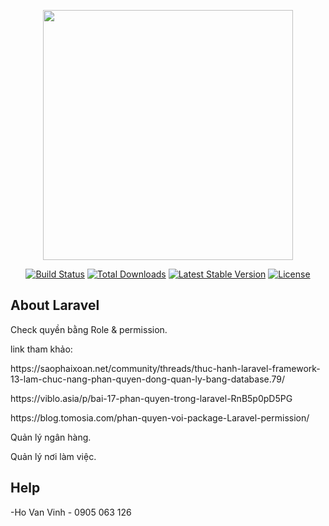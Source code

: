 <p align="center"><a href="https://laravel.com" target="_blank"><img src="https://raw.githubusercontent.com/laravel/art/master/logo-lockup/5%20SVG/2%20CMYK/1%20Full%20Color/laravel-logolockup-cmyk-red.svg" width="400"></a></p>

<p align="center">
<a href="https://travis-ci.org/laravel/framework"><img src="https://travis-ci.org/laravel/framework.svg" alt="Build Status"></a>
<a href="https://packagist.org/packages/laravel/framework"><img src="https://poser.pugx.org/laravel/framework/d/total.svg" alt="Total Downloads"></a>
<a href="https://packagist.org/packages/laravel/framework"><img src="https://poser.pugx.org/laravel/framework/v/stable.svg" alt="Latest Stable Version"></a>
<a href="https://packagist.org/packages/laravel/framework"><img src="https://poser.pugx.org/laravel/framework/license.svg" alt="License"></a>
</p>

## About Laravel
<p>Check quyền bằng Role & permission.</p>
<p>link tham khảo:</p>
<p>https://saophaixoan.net/community/threads/thuc-hanh-laravel-framework-13-lam-chuc-nang-phan-quyen-dong-quan-ly-bang-database.79/</p>
<p>https://viblo.asia/p/bai-17-phan-quyen-trong-laravel-RnB5p0pD5PG</p>
<p>https://blog.tomosia.com/phan-quyen-voi-package-Laravel-permission/</p>

<p>Quản lý ngân hàng.</p>
<p>Quản lý nơi làm việc.<p>

## Help
-Ho Van Vinh - 0905 063 126
